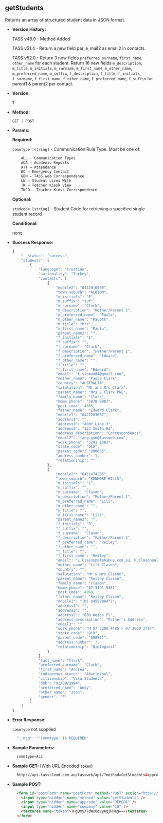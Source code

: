 **getStudents**
----
  Returns an array of structured student data in JSON format.

* **Version History:**

    TASS v48.0 - Method Added

    TASS v51.4 - Return a new field par_e_mail2 as email2 in contacts.

    TASS v52.0 - Return 3 new fields `preferred_surname`, `first_name`, `other_name` for each student. Return 16 new fields `m_description`, `m_title`, `m_initials`, `m_surname`, `m_first_name`, `m_other_name`, `m_preferred_name`, `m_suffix`, `f_description`, `f_title`, `f_initials`, `f_surname`, `f_first_name`, `f_other_name`, `f_preferred_name`, `f_suffix` for parent1 & parent2 per contact.

* **Version:**

  1

* **Method:**

  `GET | POST`
  
*  **Params:**

   **Required:**
 
   `commtype [string]` - Communication Rule Type. Must be one of:
    ```HTML
        ALL - Communication Types
        ACA – Academic Reports
        ATT – Attendance
        EC – Emergency Contact
        GEN – TASS.web Correspondence
        LW – Student Lives With
        TK – Teacher Kiosk View
        TKCO – Teacher Kiosk Correspondence
    ```                       

   **Optional:**

   `studcode [string]` - Student Code for retrieving a specified single student record

   **Conditional:**

   none

* **Success Response:**

    ```javascript
    {
        "__status": "success",
        "students": [
            {
                "language": "Croatian",
                "nationality": "Turkey",
                "contacts": [
                    {
                        "mobile2": "0412016500",
                        "town_suburb": "ALBION",
                        "m_initials": "P",
                        "m_suffix": "suf",
                        "m_surname": "Clark",
                        "m_description": "Mother/Parent 1",
                        "m_preferred_name": "Paula",
                        "m_other_name": "PauOth",
                        "m_title": "Mrs",
                        "m_first_name": "Paula",
                        "parent_name2": "",
                        "f_initials": "E",
                        "f_suffix": "",
                        "f_surname": "Clark",
                        "f_description": "Father/Parent 2",
                        "f_preferred_name": "Edward",
                        "f_other_name": "",
                        "f_title": "",
                        "f_first_name": "Edward",
                        "email": "t.sloman84@gmail.com",
                        "mother_name": "Paula Clark",
                        "country": "AUSTRALIA",
                        "salutation": "Mr and Mrs Clark",
                        "parent_name": "Mrs E Clark PNE",
                        "family_name": "Clark",
                        "home_phone": "3870 9987",
                        "post_code": 4005,
                        "father_name": "Edward Clark",
                        "mobile1": "0427203657",
                        "address1": "",
                        "address3": "Addr Line 3",
                        "address2": "123 Smith Rd",
                        "address_description": "Correspondence",
                        "email2": "fang.guo@tassweb.com",
                        "work_phone": "3201 1302",
                        "state_code": "QLD",
                        "parent_code": "000055",
                        "address_number": 1,
                        "relationship": ""
                    },
                    {
                        "mobile2": "0461474255",
                        "town_suburb": "KENMORE HILLS",
                        "m_initials": "L",
                        "m_suffix": "",
                        "m_surname": "Clason",
                        "m_description": "Mother/Parent 1",
                        "m_preferred_name": "Lili",
                        "m_other_name": "",
                        "m_title": "",
                        "m_first_name": "Lili",
                        "parent_name2": "",
                        "f_initials": "R",
                        "f_suffix": "",
                        "f_surname": "Clason",
                        "f_description": "Father/Parent 2",
                        "f_preferred_name": "Reiley",
                        "f_other_name": "",
                        "f_title": "",
                        "f_first_name": "Reiley",
                        "email": "L.Clason@alphabus.com.au; R.Clason@alphabus.com.au",
                        "mother_name": "Lili Clason",
                        "country": "",
                        "salutation": "Mr & Mrs Clason",
                        "parent_name": "Reiley Clason",
                        "family_name": "Clason",
                        "home_phone": "07 3491 5382",
                        "post_code": 4069,
                        "father_name": "Reiley Clason",
                        "mobile1": "(M) 0455808472",
                        "address1": "",
                        "address3": "",
                        "address2": "680 Weiss Pl",
                        "address_description": "Father's Address",
                        "email2": "",
                        "work_phone": "M 07 3200 4485 F 07 3069 3714",
                        "state_code": "QLD",
                        "parent_code": "000511",
                        "address_number": 7,
                        "relationship": "Biological"
                    }
                ],
                "last_name": "Clark",
                "preferred_surname": "Clark",
                "first_name": "Andréa",
                "indigenous_status": "Aboriginal",
                "citizenship": "Visa Students",
                "dob": "02/09/1994",
                "preferred_name": "Andy",
                "other_name": "Joan",
                "gender": "F"
            }
        ]
    }
    ```
 
* **Error Response:**

    `commtype` not supplied
    ```javascript
      "__msg": "'commtype' IS REQUIRED"
    ```
    
* **Sample Parameters:**

  ```javascript
    commtype=ALL
  ```

* **Sample GET:** (With URL Encoded `token`)

  ```HTML
    http://api.tasscloud.com.au/tassweb/api/?method=GetStudents&appcode=DEMOOE&company=10&token=THgDmy%2F7dWxUqvyAgjHHeg%3D%3D
  ```
  
* **Sample POST:**

  ```HTML
    <form id="postForm" name="postForm" method="POST" action="http://api.tasscloud.com.au/tassweb/api/">
      <input type="hidden" name="method" value="getStudents" />
      <input type="hidden" name="appcode" value="DEMOOE" />
      <input type="hidden" name="company" value="10" />
      <textarea name="token">THgDmy/7dWxUqvyAgjHHeg==</textarea>
    </form>
  ```
